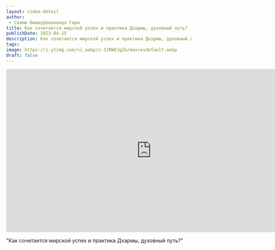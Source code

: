 ```yaml
---
layout: video-detail
author:
 - Свами Вишнудевананда Гири
title: Как сочетается мирской успех и практика Дхармы, духовный путь?
publishDate: 2023-04-15
description: Как сочетается мирской успех и практика Дхармы, духовный путь?. 
tags: 
image: https://i.ytimg.com/vi_webp/x-3JRWXJg2k/maxresdefault.webp
draft: false
---
```


<iframe width="790" height="444" src="https://www.youtube.com/embed/x-3JRWXJg2k" frameborder="0" allowfullscreen=""></iframe> 

  "Как сочетается мирской успех и практика Дхармы, духовный путь?"

  

 